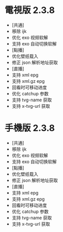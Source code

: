 # 電視版 2.3.8

* [共通]
* 移除 ijk
* 优化 exo 视频软解
* 支持 exo 自动切换软解
* [點播]
* 优化壁纸载入
* 修正 json 解析地址获取
* [直播]
* 支持 xml epg
* 支持 xml.gz epg
* 回看时可移动进度
* 优化 catchup 参数
* 支持 tvg-name 获取
* 支持 x-tvg-url 获取

# 手機版 2.3.8

* [共通]
* 移除 ijk
* 优化 exo 视频软解
* 支持 exo 自动切换软解
* [點播]
* 优化壁纸载入
* 修正 json 解析地址获取
* [直播]
* 支持 xml epg
* 支持 xml.gz epg
* 回看时可移动进度
* 优化 catchup 参数
* 支持 tvg-name 获取
* 支持 x-tvg-url 获取